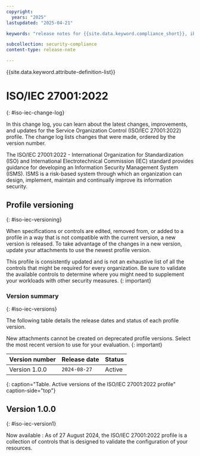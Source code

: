 ```yaml
---
copyright:
  years: "2025"
lastupdated: "2025-04-21"

keywords: "release notes for {{site.data.keyword.compliance_short}}, ibm security best practices, profile changes, enhancements, fixes, improvements, International Organization for Standardization, iso, International Electrotechnical Commission, iec, Information Security Management System, "

subcollection: security-compliance
content-type: release-note

---
```


{{site.data.keyword.attribute-definition-list}}

# ISO/IEC 27001:2022
{: #iso-iec-change-log}

In this change log, you can learn about the latest changes, improvements, and updates for the Service Organization Control (ISO/IEC 27001:2022) profile. The change log lists changes that were made, ordered by the version number.

The ISO/IEC 27001:2022 - International Organization for Standardization (ISO) and International Electrotechnical Commission (IEC) standard provides guidance for developing an Information Security Management System (ISMS). ISMS is a risk-based system through which an organization can design, implement, maintain and continually improve its information security.


## Profile versioning
{: #iso-iec-versioning}

When specifications or controls are edited, removed from, or added to a profile in a way that is not compatible with the current version, a new version is released. To take advantage of the changes in a new version, update your attachments to use the newest profile version.

This profile is consistently updated and is not an exhaustive list of all the controls that might be required for every organization. Be sure to validate the available controls to determine where you might need to supplement your workloads with other security measures.
{: important}


### Version summary
{: #iso-iec-versions}

The following table details the release dates and status of each profile version.

New attachments cannot be created on deprecated profile versions. Select the most recent version to use for your evaluation.
{: important}

| Version number | Release date | Status |
|:---------------|:-------------|:-------|
| Version 1.0.0 | `2024-08-27` | Active |
{: caption="Table. Active versions of the ISO/IEC 27001:2022 profile" caption-side="top"}


## Version 1.0.0
{: #iso-iec-version1}

Now available
:   As of 27 August 2024, the ISO/IEC 27001:2022 profile is a collection of controls that is designed to validate the configuration of your resources.
